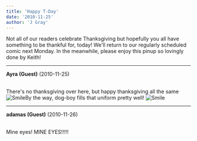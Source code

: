 ```yaml
---
title: 'Happy T-Day'
date: '2010-11-25'
author: 'J Gray'
---
```


Not all of our readers celebrate Thanksgiving but hopefully you all have something to be thankful for, today! We'll return to our regularly scheduled comic next Monday. In the meanwhile, please enjoy this pinup so lovingly done by Keith!<br>

---
**Ayra (Guest)** (2010-11-25)

<br>There's no thanksgiving over here, but happy thanksgiving all the same <img src="//smilies/smile.gif" alt="Smile" border="0">By the way, dog-boy fills that uniform pretty well! <img src="//smilies/smile.gif" alt="Smile" border="0">

---
**adamas (Guest)** (2010-11-26)

<br> Mine eyes! MINE EYES!!!!!<br>

